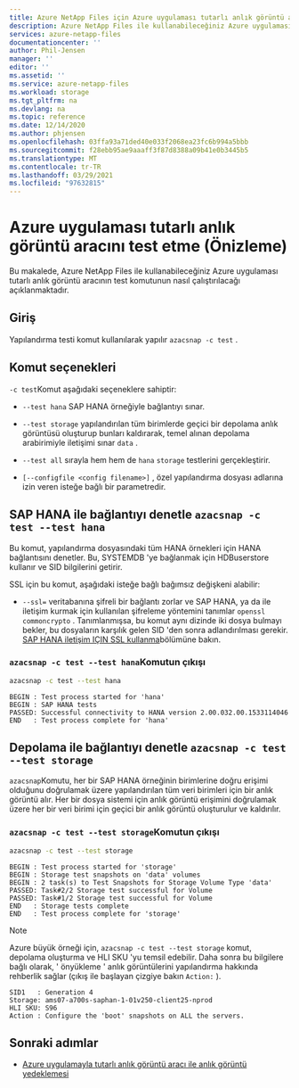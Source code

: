 ```yaml
---
title: Azure NetApp Files için Azure uygulaması tutarlı anlık görüntü aracı 'nı sınama | Microsoft Docs
description: Azure NetApp Files ile kullanabileceğiniz Azure uygulaması tutarlı anlık görüntü aracının test komutunun nasıl çalıştırılacağını açıklar.
services: azure-netapp-files
documentationcenter: ''
author: Phil-Jensen
manager: ''
editor: ''
ms.assetid: ''
ms.service: azure-netapp-files
ms.workload: storage
ms.tgt_pltfrm: na
ms.devlang: na
ms.topic: reference
ms.date: 12/14/2020
ms.author: phjensen
ms.openlocfilehash: 03ffa93a71ded40e033f2068ea23fc6b994a5bbb
ms.sourcegitcommit: f28ebb95ae9aaaff3f87d8388a09b41e0b3445b5
ms.translationtype: MT
ms.contentlocale: tr-TR
ms.lasthandoff: 03/29/2021
ms.locfileid: "97632815"
---
```

# <a name="test-azure-application-consistent-snapshot-tool-preview"></a>Azure uygulaması tutarlı anlık görüntü aracını test etme (Önizleme)

Bu makalede, Azure NetApp Files ile kullanabileceğiniz Azure uygulaması tutarlı anlık görüntü aracının test komutunun nasıl çalıştırılacağı açıklanmaktadır.

## <a name="introduction"></a>Giriş

Yapılandırma testi komut kullanılarak yapılır `azacsnap -c test` .

## <a name="command-options"></a>Komut seçenekleri

`-c test`Komut aşağıdaki seçeneklere sahiptir:

- `--test hana`  SAP HANA örneğiyle bağlantıyı sınar.

- `--test storage` yapılandırılan tüm birimlerde geçici bir depolama anlık görüntüsü oluşturup bunları kaldırarak, temel alınan depolama arabirimiyle iletişimi sınar `data` . 

- `--test all` sırayla hem hem de `hana` `storage` testlerini gerçekleştirir.

- `[--configfile <config filename>]` , özel yapılandırma dosyası adlarına izin veren isteğe bağlı bir parametredir.

## <a name="check-connectivity-with-sap-hana-azacsnap--c-test---test-hana"></a>SAP HANA ile bağlantıyı denetle `azacsnap -c test --test hana`

Bu komut, yapılandırma dosyasındaki tüm HANA örnekleri için HANA bağlantısını denetler. Bu, SYSTEMDB 'ye bağlanmak için HDBuserstore kullanır ve SID bilgilerini getirir.

SSL için bu komut, aşağıdaki isteğe bağlı bağımsız değişkeni alabilir:

- `--ssl=` veritabanına şifreli bir bağlantı zorlar ve SAP HANA, ya da ile iletişim kurmak için kullanılan şifreleme yöntemini tanımlar `openssl` `commoncrypto` . Tanımlanmışsa, bu komut aynı dizinde iki dosya bulmayı bekler, bu dosyaların karşılık gelen SID 'den sonra adlandırılması gerekir. [SAP HANA iletişim IÇIN SSL kullanma](azacsnap-installation.md#using-ssl-for-communication-with-sap-hana)bölümüne bakın.

### <a name="output-of-the-azacsnap--c-test---test-hana-command"></a>`azacsnap -c test --test hana`Komutun çıkışı

```bash
azacsnap -c test --test hana
```

```output
BEGIN : Test process started for 'hana'
BEGIN : SAP HANA tests
PASSED: Successful connectivity to HANA version 2.00.032.00.1533114046
END   : Test process complete for 'hana'
```

## <a name="check-connectivity-with-storage-azacsnap--c-test---test-storage"></a>Depolama ile bağlantıyı denetle `azacsnap -c test --test storage`

`azacsnap`Komutu, her bir SAP HANA örneğinin birimlerine doğru erişimi olduğunu doğrulamak üzere yapılandırılan tüm veri birimleri için bir anlık görüntü alır. Her bir dosya sistemi için anlık görüntü erişimini doğrulamak üzere her bir veri birimi için geçici bir anlık görüntü oluşturulur ve kaldırılır.

### <a name="output-of-the-azacsnap--c-test---test-storage-command"></a>`azacsnap -c test --test storage`Komutun çıkışı

```bash
azacsnap -c test --test storage
```

```output
BEGIN : Test process started for 'storage'
BEGIN : Storage test snapshots on 'data' volumes
BEGIN : 2 task(s) to Test Snapshots for Storage Volume Type 'data'
PASSED: Task#2/2 Storage test successful for Volume
PASSED: Task#1/2 Storage test successful for Volume
END   : Storage tests complete
END   : Test process complete for 'storage'
```

> [!NOTE]
> Azure büyük örneği için, `azacsnap -c test --test storage` komut, depolama oluşturma ve HLI SKU 'yu temsil edebilir.  Daha sonra bu bilgilere bağlı olarak, ' önyükleme ' anlık görüntülerini yapılandırma hakkında rehberlik sağlar (çıkış ile başlayan çizgiye bakın `Action:` ).

```output
SID1   : Generation 4
Storage: ams07-a700s-saphan-1-01v250-client25-nprod
HLI SKU: S96
Action : Configure the 'boot' snapshots on ALL the servers.
```

## <a name="next-steps"></a>Sonraki adımlar

- [Azure uygulamayla tutarlı anlık görüntü aracı ile anlık görüntü yedeklemesi](azacsnap-cmd-ref-backup.md)
